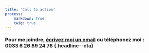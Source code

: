 ```yaml
---
title: 'Call to action'
process:
    markdown: true
    twig: true
---
```


### Pour me joindre, [écrivez moi un email](mailto:toctocmarseille@gmail.com) ou téléphonez moi : [0033 6 26 89 24 78](http://)  {.headline--cta}